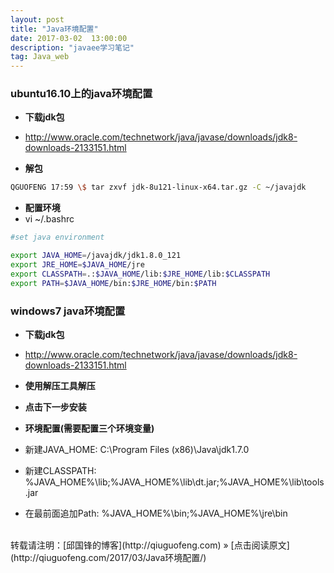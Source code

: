 ```yaml
---
layout: post
title: "Java环境配置"
date: 2017-03-02  13:00:00
description: "javaee学习笔记"
tag: Java_web 
---
```

### ubuntu16.10上的java环境配置
* **下载jdk包**
* http://www.oracle.com/technetwork/java/javase/downloads/jdk8-downloads-2133151.html

* **解包**
```bash
QGUOFENG 17:59 \$ tar zxvf jdk-8u121-linux-x64.tar.gz -C ~/javajdk
```

* **配置环境**
* vi ~/.bashrc
```bash
#set java environment

export JAVA_HOME=/javajdk/jdk1.8.0_121
export JRE_HOME=$JAVA_HOME/jre
export CLASSPATH=.:$JAVA_HOME/lib:$JRE_HOME/lib:$CLASSPATH
export PATH=$JAVA_HOME/bin:$JRE_HOME/bin:$PATH

```

### windows7 java环境配置
* **下载jdk包**
* http://www.oracle.com/technetwork/java/javase/downloads/jdk8-downloads-2133151.html

* **使用解压工具解压**

* **点击下一步安装**

* **环境配置(需要配置三个环境变量)**
* 新建JAVA_HOME:     C:\Program Files (x86)\Java\jdk1.7.0

* 新建CLASSPATH:     %JAVA_HOME%\lib;%JAVA_HOME%\lib\dt.jar;%JAVA_HOME%\lib\tools.jar

* 在最前面追加Path:  %JAVA_HOME%\bin;%JAVA_HOME%\jre\bin
<br />
转载请注明：[邱国锋的博客](http://qiuguofeng.com) » [点击阅读原文](http://qiuguofeng.com/2017/03/Java环境配置/)
